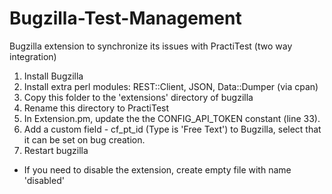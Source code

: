 Bugzilla-Test-Management
========================

Bugzilla extension to synchronize its issues with PractiTest (two way integration)

1. Install Bugzilla
2. Install extra perl modules: REST::Client, JSON, Data::Dumper (via cpan)
3. Copy this folder to the 'extensions' directory of bugzilla
4. Rename this directory to PractiTest
5. In Extension.pm, update the the CONFIG_API_TOKEN constant (line 33).
6. Add a custom field - cf_pt_id (Type is 'Free Text') to Bugzilla, select that it can be set on bug creation.
7. Restart bugzilla

* If you need to disable the extension, create empty file with name 'disabled'
